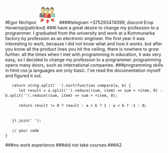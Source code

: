 #Egor Nichipor
![](fifth.png)
####telegram +375293474099, discord Егор Ничипор(pattrikxd)
###I have a great desire to change my profession to a programmer. I graduated from the university and work at a Kommunarka factory by profession as an electronic engineer. the first year it was interesting to work, because I did not know what and how it works. but after you know all the product lines you hit the ceiling, there is nowhere to grow further. all the times when I met with programming in education, it was very easy, so I decided to change my profession to a programmer. programming opens many doors, such as international companies.
###programming skills in html css js languages are only basic. I've read the documentation myself and figured it out.
```function orderWeight(strng) {
   return strng.split(' ').sort(function compare(a, b) {
      let result = a.split('').reduce((sum, item) => sum + +item, 0) - b.split('').reduce((sum, item) => sum + +item, 0);

      return result != 0 ? result : a > b ? 1 : a < b ? -1 : 0;


   }).join(' ');

   // your code
}
```
###no work experience
###did not take courses
###A2